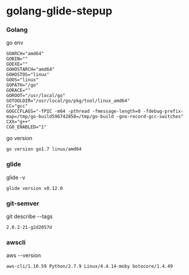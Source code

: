 # golang-glide-stepup
### Golang
go env
```
GOARCH="amd64"
GOBIN=""
GOEXE=""
GOHOSTARCH="amd64"
GOHOSTOS="linux"
GOOS="linux"
GOPATH="/go"
GORACE=""
GOROOT="/usr/local/go"
GOTOOLDIR="/usr/local/go/pkg/tool/linux_amd64"
CC="gcc"
GOGCCFLAGS="-fPIC -m64 -pthread -fmessage-length=0 -fdebug-prefix-map=/tmp/go-build596742858=/tmp/go-build -gno-record-gcc-switches"
CXX="g++"
CGO_ENABLED="1"
```
go version
```
go version go1.7 linux/amd64
```
### glide
glide -v
```
glide version v0.12.0

```

### git-semver
git describe --tags
```
2.0.2-21-g2d2057d
```
### awscli
aws --version
```
aws-cli/1.10.59 Python/2.7.9 Linux/4.4.14-moby botocore/1.4.49
```
